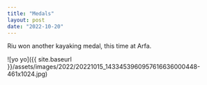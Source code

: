```yaml
---
title: "Medals"
layout: post
date: "2022-10-20"
---
```


Riu won another kayaking medal, this time at Arfa.

![yo yo]({{ site.baseurl }}/assets/images/2022/20221015_1433453960957616636000448-461x1024.jpg)
